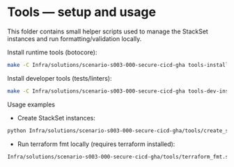 # Tools — setup and usage

This folder contains small helper scripts used to manage the StackSet instances and run formatting/validation locally.

Install runtime tools (botocore):

```bash
make -C Infra/solutions/scenario-s003-000-secure-cicd-gha tools-install
```

Install developer tools (tests/linters):

```bash
make -C Infra/solutions/scenario-s003-000-secure-cicd-gha tools-dev-install
```

Usage examples

- Create StackSet instances:

```bash
python Infra/solutions/scenario-s003-000-secure-cicd-gha/tools/create_stackset_instances.py --stackset-name <name> --accounts 111111111111 --regions us-east-1
```

- Run terraform fmt locally (requires terraform installed):

```bash
Infra/solutions/scenario-s003-000-secure-cicd-gha/tools/terraform_fmt.sh
```
